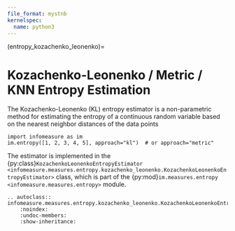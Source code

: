 ```yaml
---
file_format: mystnb
kernelspec:
  name: python3
---
```


(entropy_kozachenko_leonenko)=
# Kozachenko-Leonenko / Metric / KNN Entropy Estimation

The Kozachenko-Leonenko (KL) entropy estimator is a non-parametric method for estimating the entropy of a continuous random variable based on the nearest neighbor distances of the data points

[//]: # ({cite:p}``. Maybe https://ieeexplore.ieee.org/document/9614144 ?)

```{code-cell}
import infomeasure as im
im.entropy([1, 2, 3, 4, 5], approach="kl")  # or approach="metric"
```


The estimator is implemented in the {py:class}`KozachenkoLeonenkoEntropyEstimator <infomeasure.measures.entropy.kozachenko_leonenko.KozachenkoLeonenkoEntropyEstimator>` class,
which is part of the {py:mod}`im.measures.entropy <infomeasure.measures.entropy>` module.

```{eval-rst}
.. autoclass:: infomeasure.measures.entropy.kozachenko_leonenko.KozachenkoLeonenkoEntropyEstimator
    :noindex:
    :undoc-members:
    :show-inheritance:
```
